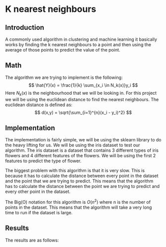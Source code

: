# K nearest neighbours

## Introduction
A commonly used algorithm in clustering and machine learning it basically works by finding the k nearest neighbours to a point and then using the average of those points to predict the value of the point.

## Math
The algorithm we are trying to implement is the following:
$$
\hat{Y}(x) = \frac{1}{k} \sum_{x_i \in N_k(x)}y_i 
$$
Here $N_k(x)$ is the neighbourhood that we will be looking in. For this project we will be using the euclidean distance to find the nearest neighbours. The euclidean distance is defined as:
$$
d(x,y) = \sqrt{\sum_{i=1}^{n}(x_i - y_i)^2}
$$

## Implementation
The implementation is fairly simple, we will be using the sklearn library to do the heavy lifting for us. We will be using the iris dataset to test our algorithm. The iris dataset is a dataset that contains 3 different types of iris flowers and 4 different features of the flowers. We will be using the first 2 features to predict the type of flower.

The biggest problem with this algorithm is that it is very slow. This is because it has to calculate the distance between every point in the dataset and the point that we are trying to predict. This means that the algorithm has to calculate the distance between the point we are trying to predict and every other point in the dataset.

The Big(O) notation for this algorithm is $O(n^2)$ where n is the number of points in the dataset. This means that the algorithm will take a very long time to run if the dataset is large.


## Results
The results are as follows: